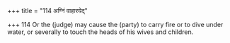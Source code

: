 +++
title = "114 अग्निं वाहारयेद्"

+++
114	Or the (judge) may cause the (party) to carry fire or to dive under water, or severally to touch the heads of his wives and children.